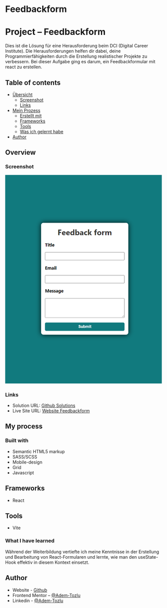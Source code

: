 # Feedbackform

# Project – Feedbackform

Dies ist die Lösung für eine Herausforderung beim DCI (Digital Career Institute). Die Herausforderungen helfen dir dabei, deine Programmierfähigkeiten durch die Erstellung realistischer Projekte zu verbessern. Bei dieser Aufgabe ging es darum, ein Feedbackformular mit react zu erstellen.


## Table of contents


- [Übersicht](#overview)
  - [Screenshot](#screenshot)
  - [Links](#links)
- [Mein Prozess](#my-process)
  - [Erstellt mit](#built-with)
  - [Frameworks](#frameworks)
  - [Tools](#tools)
  - [Was ich gelernt habe](#what-i-learned)
- [Author](#author)




## Overview

### Screenshot

![Screenshot](images/screenshot.png)




### Links

- Solution URL: [Github Solutions](https://github.com/Adem-Tozlu/Project-Feedbackform)
- Live Site URL: [Website Feedbackform](https://project-feedbackform.vercel.app/)

## My process

### Built with

- Semantic HTML5 markup
- SASS/SCSS
- Mobile-design
- Grid
- Javascript

## Frameworks
 - React

## Tools
 - Vite
### What I have learned

Während der Weiterbildung vertiefte ich meine Kenntnisse in der Erstellung und Bearbeitung von React-Formularen und lernte, wie man den useState-Hook effektiv in diesem Kontext einsetzt.

## Author

- Website - [Github](https://github.com/Adem-Tozlu)
- Frontend Mentor – [@Adem-Tozlu](https://www.frontendmentor.io/profile/Adem-Tozlu)
- Linkedin - [@Adem-Tozlu](https://www.linkedin.com/in/adem-tozlu-8906b52a5)